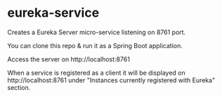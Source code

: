 # eureka-service
Creates a Eureka Server micro-service listening on 8761 port.

You can clone this repo & run it as a Spring Boot application.

Access the server on http://localhost:8761

When a service is registered as a client it will be displayed on http://localhost:8761 under 
"Instances currently registered with Eureka" section.
